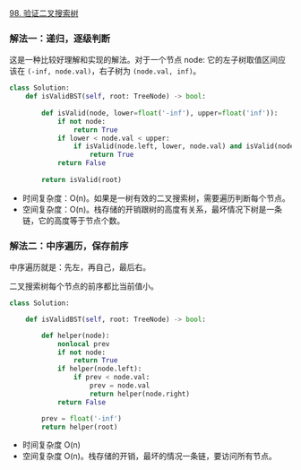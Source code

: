 [98. 验证二叉搜索树](https://leetcode-cn.com/problems/validate-binary-search-tree/)

### 解法一：递归，逐级判断

这是一种比较好理解和实现的解法。对于一个节点 node: 它的左子树取值区间应该在 `(-inf, node.val)`，右子树为 `(node.val, inf)`。

```py
class Solution:
    def isValidBST(self, root: TreeNode) -> bool:
        
        def isValid(node, lower=float('-inf'), upper=float('inf')):
            if not node:
                return True
            if lower < node.val < upper:
                if isValid(node.left, lower, node.val) and isValid(node.right, node.val, upper):
                    return True
            return False
        
        return isValid(root)
```

* 时间复杂度：O(n)。如果是一树有效的二叉搜索树，需要遍历判断每个节点。
* 空间复杂度：O(n)。栈存储的开销跟树的高度有关系，最坏情况下树是一条链，它的高度等于节点个数。

### 解法二：中序遍历，保存前序

中序遍历就是：先左，再自己，最后右。

二叉搜索树每个节点的前序都比当前值小。

```py
class Solution:

    def isValidBST(self, root: TreeNode) -> bool:

        def helper(node):
            nonlocal prev
            if not node:
                return True
            if helper(node.left):
                if prev < node.val:
                    prev = node.val
                    return helper(node.right)
            return False

        prev = float('-inf')
        return helper(root)
```

* 时间复杂度 O(n)
* 空间复杂度 O(n)。栈存储的开销，最坏的情况一条链，要访问所有节点。
